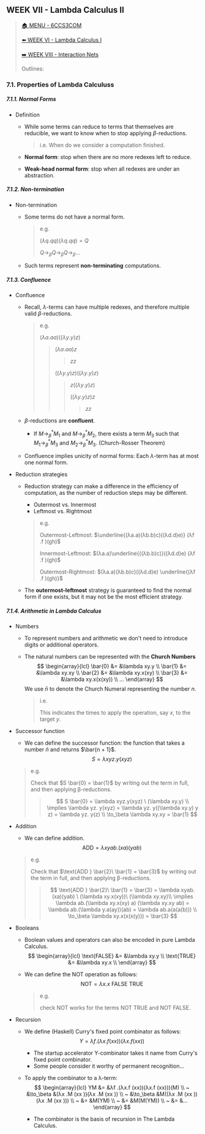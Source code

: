 ## WEEK VII - Lambda Calculus II

>[🏠 MENU - 6CCS3COM](year3/6ccs3com.md)
>
>[⬅️ WEEK VI - Lambda Calculus I](year3/6ccs3com/w6.md)
>
>[➡️ WEEK VIII - Interaction Nets](year3/6ccs3com/w8.md)
>
>Outlines:

### 7.1. Properties of Lambda Calculuss

##### 7.1.1. Normal Forms

- Definition

  - While some terms can reduce to terms that themselves are reducible, we want to know when to stop applying $\beta$-reductions.

    > i.e. When do we consider a computation finished.

  - **Normal form**: stop when there are no more redexes left to reduce.

  - **Weak-head normal form**: stop when all redexes are under an abstraction.

##### 7.1.2. Non-termination

- Non-termination

  - Some terms do not have a normal form.

    > e.g.
    >
    > $(λq.qq)(λq.qq) = Q$
    >
    > $Q \to_\beta Q \to_\beta Q \to_\beta ...$

  - Such terms represent **non-terminating** computations.

##### 7.1.3. Confluence

- Confluence

  - Recall, $λ$-terms can have multiple redexes, and therefore multiple valid $β$-reductions.

    > e.g.
    >
    > $(λa.aa)((λy .y )z )$
    >
    > > $(λa.aa)z$
    > >
    > > > $zz$
    > >
    > > $((λy .y )z )((λy .y )z )$
    > >
    > > > $z((λy.y)z)$
    > > >
    > > > $((λy.y)z)z$
    > > >
    > > > > $zz$

  - $β$-reductions are **confluent**.

    - If $M \to_\beta^* M_1$ and $M \to_\beta^* M_2$, there exists a term $M_3$ such that $M_1 \to_\beta^* M_3$ and $M_2 \to_\beta^* M_3$. (Church-Rosser Theorem)

  - Confluence implies unicity of normal forms: Each $λ$-term has at most one normal form.

- Reduction strategies

  - Reduction strategy can make a difference in the efficiency of computation, as the number of reduction steps may be different.

    - Outermost vs. Innermost
    - Leftmost vs. Rightmost

    > e.g.
    >
    > Outermost-Leftmost: $\underline{(λa.a)(λb.b)c)((λd.d)e)} (λf .f )(gh)$
    >
    > Innermost-Leftmost: $(λa.a)\underline{((λb.b)c)}((λd.d)e) (λf .f )(gh)$
    >
    > Outermost-Rightmost: $(λa.a)(λb.b)c)((λd.d)e) \underline{(λf .f )(gh)}$

  - The **outermost-leftmost** strategy is guaranteed to find the normal form if one exists, but it may not be the most efficient strategy.

##### 7.1.4. Arithmetic in Lambda Calculus

- Numbers

  - To represent numbers and arithmetic we don't need to introduce digits or additional operators.

  - The natural numbers can be represented with the **Church Numbers**
    $$
    \begin{array}{lcl}
    \bar{0} &= &\lambda xy.y \\
    \bar{1} &= &\lambda xy.xy \\
    \bar{2} &= &\lambda xy.x(xy) \\
    \bar{3} &= &\lambda xy.x(x(xy)) \\
    ...
    \end{array}
    $$
    We use $\bar{n}$ to denote the Church Numeral representing the number $n$.

    > i.e.
    >
    > This indicates the times to apply the operation, say $x$, to the target $y$. 

- Successor function

  - We can define the successor function: the function that takes a number $\bar{n}$ and returns $\bar{n + 1}$.
    $$
    S = λxyz.y(xyz)
    $$

  > e.g.
  >
  > Check that $S \bar{0} = \bar{1}$ by writing out the term in full, and then applying β-reductions.
  >
  > > $$
  > > S \bar{0} = \lambda xyz.y(xyz) \ (\lambda xy.y) \\ 
  > > \implies  \lambda yz. y(xyz) = \lambda yz. y((\lambda xy.y) y z) = \lambda yz. y(z) \\ 
  > > \to_\beta  \lambda xy.xy = \bar{1}
  > > $$
  > >
  > > 

- Addition

  - We can define addition.
    $$
    \text{ADD} = λxyab.(xa)(yab)
    $$

  > e.g.
  >
  > Check that $\text{ADD } \bar{2}\ \bar{1} = \bar{3}$ by writing out the term in full, and then applying β-reductions.
  >
  > > $$
  > > \text{ADD } \bar{2}\ \bar{1} = \bar{3} = \lambda xyab.(xa)(yab) \ (\lambda xy.x(xy))\ (\lambda xy.xy)\\
  > > \implies \lambda ab.(\lambda xy.x(xy) a) (\lambda xy.xy ab) = \lambda ab.(\lambda y.a(ay))(ab) = \lambda ab.a(a(a(b))) \\
  > > \to_\beta \lambda xy.x(x(x(y))) = \bar{3}
  > > $$

- Booleans

  - Boolean values and operators can also be encoded in pure Lambda Calculus.
    $$
    \begin{array}{lcl}
    \text{FALSE} &= &\lambda xy.y \\
    \text{TRUE} &= &\lambda xy.x \\
    \end{array}
    $$

  - We can define the NOT operation as follows:
    $$
    \text{NOT} = λx.x \text{ FALSE } \text{ TRUE }
    $$

    > e.g.
    >
    > check NOT works for the terms NOT TRUE and NOT FALSE.

- Recursion

  - We define (Haskell) Curry's fixed point combinator as follows:
    $$
    Y = \lambda f.(\lambda x.f(xx)) (\lambda x.f(xx))
    $$

    - The startup accelerator Y-combinator takes it name from Curry's fixed point combinator.
    - Some people consider it worthy of permanent recognition...

  - To apply the combinator to a λ-term:
    $$
    \begin{array}{lcl}
    YM &= &λf .(λx.f (xx))(λx.f (xx)))(M) \\
    ~ &\to_\beta &(λx .M (xx ))(λx .M (xx )) \\
    ~ &\to_\beta &M((λx .M (xx ))(λx .M (xx ))) \\
    ~ &= &M(YM) \\
    ~ &= &M(M(YM)) \\
    ~ &= &...
    \end{array}
    $$

    - The combinator is the basis of recursion in The Lambda Calculus.
